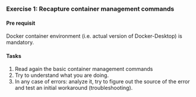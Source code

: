 ### Exercise 1: Recapture container management commands
####  Pre requisit
Docker container environment (i.e. actual version of Docker-Desktop) is mandatory.
#### Tasks
1. Read again the basic container management commands
2. Try to understand what you are doing.
3. In any case of errors: analyze it, try to figure out 
the source of the error and test an initial workaround (troubleshooting).
